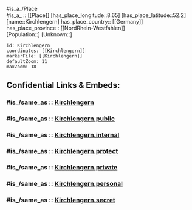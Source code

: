 ﻿---
confidential: public
isDeleted: false
location:
- 52.2
- 8.65
mapmarker: city
mapzoom:
- 7
- 12
SpocWebEntityId: 31450
tags:
- geo/City
type: City
---

#is_a_/Place  
#is_a_ :: [[Place]] 
[has_place_longitude::8.65] 
[has_place_latitude::52.2] 
[name::Kirchlengern] 
has_place_country:: [[Germany]]  
has_place_province:: [[NordRhein-Westfahlen]]  
[Population::] 
[Unknown::] 


```leaflet
id: Kirchlengern
coordinates: [[Kirchlengern]] 
markerFile: [[Kirchlengern]] 
defaultZoom: 11 
maxZoom: 18
```


## Confidential Links & Embeds: 

### #is_/same_as :: [Kirchlengern](/_Standards/Earth/Continent/Europe/Europe~Central/Germany/Germany~West/Nordrhein-Westfalen/counties~NW/Herford/cities~Herford/Kirchlengern.md) 

### #is_/same_as :: [Kirchlengern.public](/_public/Earth/Continent/Europe/Europe~Central/Germany/Germany~West/Nordrhein-Westfalen/counties~NW/Herford/cities~Herford/Kirchlengern.public.md) 

### #is_/same_as :: [Kirchlengern.internal](/_internal/Earth/Continent/Europe/Europe~Central/Germany/Germany~West/Nordrhein-Westfalen/counties~NW/Herford/cities~Herford/Kirchlengern.internal.md) 

### #is_/same_as :: [Kirchlengern.protect](/_protect/Earth/Continent/Europe/Europe~Central/Germany/Germany~West/Nordrhein-Westfalen/counties~NW/Herford/cities~Herford/Kirchlengern.protect.md) 

### #is_/same_as :: [Kirchlengern.private](/_private/Earth/Continent/Europe/Europe~Central/Germany/Germany~West/Nordrhein-Westfalen/counties~NW/Herford/cities~Herford/Kirchlengern.private.md) 

### #is_/same_as :: [Kirchlengern.personal](/_personal/Earth/Continent/Europe/Europe~Central/Germany/Germany~West/Nordrhein-Westfalen/counties~NW/Herford/cities~Herford/Kirchlengern.personal.md) 

### #is_/same_as :: [Kirchlengern.secret](/_secret/Earth/Continent/Europe/Europe~Central/Germany/Germany~West/Nordrhein-Westfalen/counties~NW/Herford/cities~Herford/Kirchlengern.secret.md)

